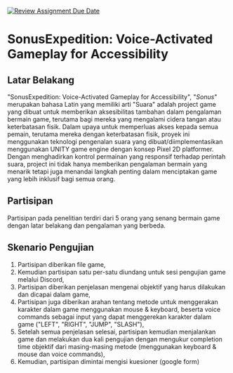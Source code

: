[![Review Assignment Due Date](https://classroom.github.com/assets/deadline-readme-button-24ddc0f5d75046c5622901739e7c5dd533143b0c8e959d652212380cedb1ea36.svg)](https://classroom.github.com/a/RumRVgk1)

# SonusExpedition: Voice-Activated Gameplay for Accessibility



## Latar Belakang

"SonusExpedition: Voice-Activated Gameplay for Accessibility", "_Sonus_" merupakan bahasa Latin yang memiliki arti "Suara" adalah project game yang dibuat untuk memberikan aksesibilitas tambahan dalam pengalaman bermain game, terutama bagi mereka yang mengalami cidera tangan atau keterbatasan fisik. Dalam upaya untuk memperluas akses kepada semua pemain, terutama mereka dengan keterbatasan fisik, proyek ini menggunakan teknologi pengenalan suara yang dibuat/diimplementasikan menggunakan UNITY game engine dengan konsep Pixel 2D platformer. Dengan menghadirkan kontrol permainan yang responsif terhadap perintah suara, project ini tidak hanya memberikan pengalaman bermain yang menarik tetapi juga menandai langkah penting dalam menciptakan game yang lebih inklusif bagi semua orang.



## Partisipan

Partisipan pada penelitian terdiri dari 5 orang yang senang bermain game dengan latar belakang dan pengalaman yang berbeda.



## Skenario Pengujian

1. Partisipan diberikan file game,
2. Kemudian partisipan satu per-satu diundang untuk sesi pengujian game melalui Discord,
3. Partisipan diberikan penjelasan mengenai objektif yang harus dilakukan dan dicapai dalam game,
4. Partisipan juga diberikan arahan tentang metode untuk menggerakan karakter dalam game menggunakan mouse & keyboard, beserta voice commands sebagai input yang dapat menggerekan karakter dalam game ("LEFT", "RIGHT", "JUMP", "SLASH"),
5. Setelah semua penjelasan selesai, partisipan kemudian menjalankan game dan melakukan dua kali pengujian dengan mengukur completion time objektif dari masing-masing metode (menggunakan keyboard & mouse dan voice commands),
6. Kemudian, partisipan dimintai mengisi kuesioner (google form) 
